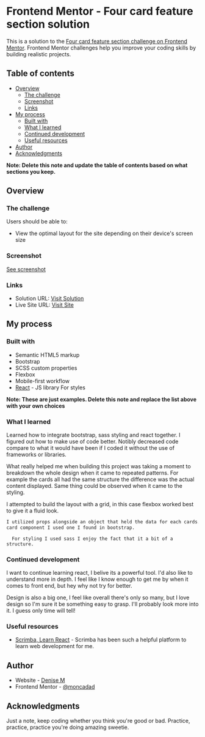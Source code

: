 # Frontend Mentor - Four card feature section solution

This is a solution to the [Four card feature section challenge on Frontend Mentor](https://www.frontendmentor.io/challenges/four-card-feature-section-weK1eFYK). Frontend Mentor challenges help you improve your coding skills by building realistic projects.

## Table of contents

- [Overview](#overview)
  - [The challenge](#the-challenge)
  - [Screenshot](#screenshot)
  - [Links](#links)
- [My process](#my-process)
  - [Built with](#built-with)
  - [What I learned](#what-i-learned)
  - [Continued development](#continued-development)
  - [Useful resources](#useful-resources)
- [Author](#author)
- [Acknowledgments](#acknowledgments)

**Note: Delete this note and update the table of contents based on what sections you keep.**

## Overview

### The challenge

Users should be able to:

- View the optimal layout for the site depending on their device's screen size

### Screenshot

[See screenshot](./public/screenshot.png)

### Links

- Solution URL: [Visit Solution](https://www.frontendmentor.io/profile/moncadad/solutions)
- Live Site URL: [Visit Site](https://precious-creponne-fe86da.netlify.app/)

## My process

### Built with

- Semantic HTML5 markup
- Bootstrap
- SCSS custom properties
- Flexbox
- Mobile-first workflow
- [React](https://reactjs.org/) - JS library For styles

**Note: These are just examples. Delete this note and replace the list above with your own choices**

### What I learned

Learned how to integrate bootstrap, sass styling and react together. I figured out how to make use of code better.
Notibly decreased code compare to what it would have been if I coded it without the use of frameworks or libraries.

What really helped me when building this project was taking a moment to breakdown the whole design when it came to repeated patterns.
For example the cards all had the same structure the difference was the actual content displayed. Same thing could be observed when it came to the styling.

I attempted to build the layout with a grid, in this case flexbox worked best to give it a fluid look.

```html /jsx
I utilized props alongside an object that held the data for each cards. For the
card component I used one I found in bootstrap.
```

```css/ sass
  For styling I used sass I enjoy the fact that it a bit of a structure.
```

### Continued development

I want to continue learning react, I belive its a powerful tool. I'd also like to understand more in depth. I feel like I know enough to get me by when it comes to front end, but hey why not try for better.

Design is also a big one, I feel like overall there's only so many, but I love design so I'm sure it be something easy to grasp. I'll probably look more into it. I guess only time will tell!

### Useful resources

- [Scrimba, Learn React](https://scrimba.com/learn/learnreact/) - Scrimba has been such a helpful platform to learn web development for me.

## Author

- Website - [Denise M](https://www.your-site.com)
- Frontend Mentor - [@moncadad](https://www.frontendmentor.io/profile/moncadad)

## Acknowledgments

Just a note, keep coding whether you think you're good or bad. Practice, practice, practice you're doing amazing sweetie.
